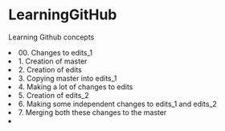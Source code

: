 # LearningGitHub
Learning Github concepts 

<li>00. Changes to edits_1 </li>

<li>1. Creation of master </li>
<li>2. Creation of edits  </li>
<li>3. Copying master into edits_1  </li>
<li>4. Making a lot of changes to edits  </li>
<li>5. Creation of edits_2  </li>
<li>6. Making some independent changes to edits_1 and edits_2  </li> 
<li>7. Merging both these changes to the master  </li>

<li>           </li>

